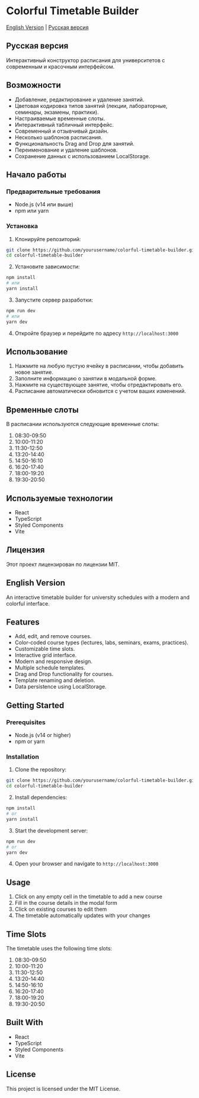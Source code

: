 # Colorful Timetable Builder

[English Version](#english-version) | [Русская версия](#русская-версия)

## Русская версия

Интерактивный конструктор расписания для университетов с современным и красочным интерфейсом.

## Возможности

-   Добавление, редактирование и удаление занятий.
-   Цветовая кодировка типов занятий (лекции, лабораторные, семинары, экзамены, практики).
-   Настраиваемые временные слоты.
-   Интерактивный табличный интерфейс.
-   Современный и отзывчивый дизайн.
-   Несколько шаблонов расписания.
-   Функциональность Drag and Drop для занятий.
-   Переименование и удаление шаблонов.
-   Сохранение данных с использованием LocalStorage.

## Начало работы

### Предварительные требования

-   Node.js (v14 или выше)
-   npm или yarn

### Установка

1.  Клонируйте репозиторий:
```bash
git clone https://github.com/yourusername/colorful-timetable-builder.git
cd colorful-timetable-builder
```

2.  Установите зависимости:
```bash
npm install
# или
yarn install
```

3.  Запустите сервер разработки:
```bash
npm run dev
# или
yarn dev
```

4.  Откройте браузер и перейдите по адресу `http://localhost:3000`

## Использование

1.  Нажмите на любую пустую ячейку в расписании, чтобы добавить новое занятие.
2.  Заполните информацию о занятии в модальной форме.
3.  Нажмите на существующее занятие, чтобы отредактировать его.
4.  Расписание автоматически обновится с учетом ваших изменений.

## Временные слоты

В расписании используются следующие временные слоты:

1.  08:30-09:50
2.  10:00-11:20
3.  11:30-12:50
4.  13:20-14:40
5.  14:50-16:10
6.  16:20-17:40
7.  18:00-19:20
8.  19:30-20:50

## Используемые технологии

-   React
-   TypeScript
-   Styled Components
-   Vite

## Лицензия

Этот проект лицензирован по лицензии MIT.

## English Version

An interactive timetable builder for university schedules with a modern and colorful interface.

## Features

-   Add, edit, and remove courses.
-   Color-coded course types (lectures, labs, seminars, exams, practices).
-   Customizable time slots.
-   Interactive grid interface.
-   Modern and responsive design.
-   Multiple schedule templates.
-   Drag and Drop functionality for courses.
-   Template renaming and deletion.
-   Data persistence using LocalStorage.

## Getting Started

### Prerequisites

-   Node.js (v14 or higher)
-   npm or yarn

### Installation

1.  Clone the repository:
```bash
git clone https://github.com/yourusername/colorful-timetable-builder.git
cd colorful-timetable-builder
```

2. Install dependencies:
```bash
npm install
# or
yarn install
```

3. Start the development server:
```bash
npm run dev
# or
yarn dev
```

4. Open your browser and navigate to `http://localhost:3000`

## Usage

1. Click on any empty cell in the timetable to add a new course
2. Fill in the course details in the modal form
3. Click on existing courses to edit them
4. The timetable automatically updates with your changes

## Time Slots

The timetable uses the following time slots:

1. 08:30-09:50
2. 10:00-11:20
3. 11:30-12:50
4. 13:20-14:40
5. 14:50-16:10
6. 16:20-17:40
7. 18:00-19:20
8. 19:30-20:50

## Built With

- React
- TypeScript
- Styled Components
- Vite

## License

This project is licensed under the MIT License. 